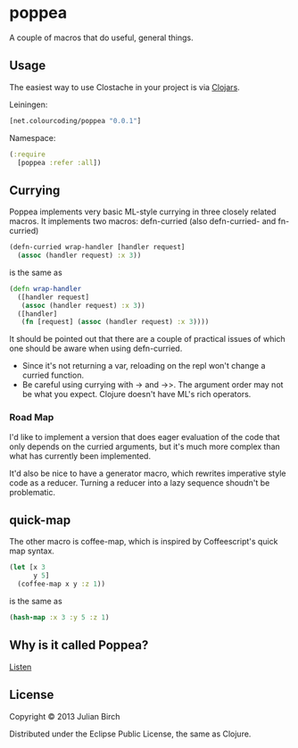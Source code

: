 # poppea

A couple of macros that do useful, general things.

## Usage

The easiest way to use Clostache in your project is via
[Clojars](http://clojars.org/net.colourcoding/poppea).

Leiningen:

```clj
[net.colourcoding/poppea "0.0.1"]
```

Namespace:

```clj
(:require
  [poppea :refer :all])
```

## Currying

Poppea implements very basic ML-style currying in three closely related macros.  It implements two macros: defn-curried (also defn-curried- and fn-curried)


```clj
(defn-curried wrap-handler [handler request]
  (assoc (handler request) :x 3))
```

is the same as


```clj
(defn wrap-handler
  ([handler request]
   (assoc (handler request) :x 3))
  ([handler]
   (fn [request] (assoc (handler request) :x 3))))
```

It should be pointed out that there are a couple of practical issues of which one should be aware when using defn-curried.

 * Since it's not returning a var, reloading on the repl won't change a curried function.
 * Be careful using currying with -> and ->>.  The argument order may not be what you expect.  Clojure doesn't have ML's rich operators.

### Road Map

I'd like to implement a version that does eager evaluation of the code that only depends on the curried arguments, but it's much more complex than what has currently been implemented.

It'd also be nice to have a generator macro, which rewrites imperative style code as a reducer.  Turning a reducer into a lazy sequence shoudn't be problematic.

## quick-map

The other macro is coffee-map, which is inspired by Coffeescript's quick map syntax.


```clj
(let [x 3
      y 5]
  (coffee-map x y :z 1))
```

is the same as


```clj
(hash-map :x 3 :y 5 :z 1)
```

## Why is it called Poppea?

[Listen](http://www.youtube.com/watch?v=ijDi-2RADX0)

## License

Copyright © 2013 Julian Birch

Distributed under the Eclipse Public License, the same as Clojure.
